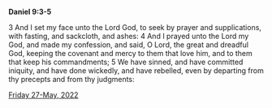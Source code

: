 **Daniel 9:3-5**

3 And I set my face unto the Lord God, to seek by prayer and supplications, with fasting, and sackcloth, and ashes: 4 And I prayed unto the Lord my God, and made my confession, and said, O Lord, the great and dreadful God, keeping the covenant and mercy to them that love him, and to them that keep his commandments; 5 We have sinned, and have committed iniquity, and have done wickedly, and have rebelled, even by departing from thy precepts and from thy judgments:

[Friday 27-May, 2022](https://t.me/s/daily_scripture)
